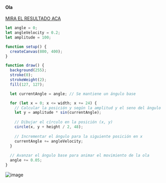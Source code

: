 #### Ola

[MIRA EL RESULTADO ACA](https://editor.p5js.org/jugabriel77/full/-f5CcQwoZ0)



``` js
let angle = 0;
let angleVelocity = 0.2;
let amplitude = 100;

function setup() {
  createCanvas(800, 400);
}

function draw() {
  background(255);
  stroke(0);
  strokeWeight(2);
  fill(127, 127);

  let currentAngle = angle; // Se mantiene un ángulo base

  for (let x = 0; x <= width; x += 24) {
    // Calcular la posición y según la amplitud y el seno del ángulo
    let y = amplitude * sin(currentAngle);
    
    // Dibujar el círculo en la posición (x, y)
    circle(x, y + height / 2, 48);
    
    // Incrementar el ángulo para la siguiente posición en x
    currentAngle += angleVelocity;
  }
  
  // Avanzar el ángulo base para animar el movimiento de la ola
  angle += 0.05;
}

```
![image](https://github.com/user-attachments/assets/0b1fa5f3-26b8-43bf-b348-826d2ebf706c)

